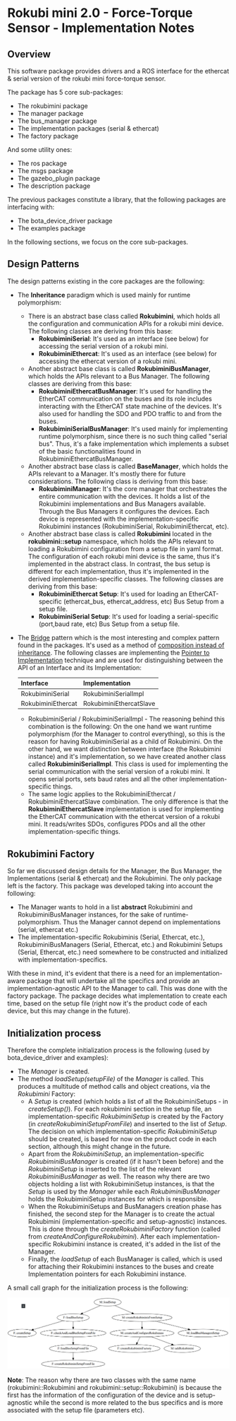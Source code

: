 # Rokubi mini 2.0 - Force-Torque Sensor - Implementation Notes

## Overview

This software package provides drivers and a ROS interface for the ethercat & serial version of the rokubi mini force-torque sensor.


The package has 5 core sub-packages:

  * The rokubimini package
  * The manager package
  * The bus_manager package
  * The implementation packages (serial & ethercat)
  * The factory package

And some utility ones:

  * The ros package
  * The msgs package
  * The gazebo_plugin package
  * The description package

The previous packages constitute a library, that the following packages are interfacing with:
  
  * The bota_device_driver package
  * The examples package


In the following sections, we focus on the core sub-packages.

## Design Patterns

The design patterns existing in the core packages are the following:

  * The **Inheritance** paradigm which is used mainly for runtime polymorphism:
      * There is an abstract base class called **Rokubimini**, which holds all the configuration and communication APIs for a rokubi mini device. The following classes are deriving from this base:
          * **RokubiminiSerial**: It's used as an interface (see below) for accessing the serial version of a rokubi mini.
          * **RokubiminiEthercat**: It's used as an interface (see below) for accessing the ethercat version of a rokubi mini.
      * Another abstract base class is called **RokubiminiBusManager**, which holds the APIs relevant to a Bus Manager. The following classes are deriving from this base:
          * **RokubiminiEthercatBusManager**: It's used for handling the EtherCAT communication on the buses and its role includes interacting with the EtherCAT state machine of the devices. It's also used for handling the SDO and PDO traffic to and from the buses.    
          * **RokubiminiSerialBusManager**: It's used mainly for implementing runtime polymorphism, since there is no such thing called "serial bus". Thus, it's a fake implementation which implements a subset of the basic functionalities found in RokubiminiEthercatBusManager.
      * Another abstract base class is called **BaseManager**, which holds the APIs relevant to a Manager. It's mostly there for future considerations. The following class is deriving from this base:
          * **RokubiminiManager**: It's the core manager that orchestrates the entire communication with the devices. It holds a list of the Rokubimini implementations and Bus Managers available. Through the Bus Managers it configures the devices. Each device is represented with the implementation-specific Rokubimini instances (RokubiminiSerial, RokubiminiEthercat, etc).
      * Another abstract base class is called **Rokubimini** located in the **rokubimini::setup** namespace, which holds the APIs relevant to loading a Rokubimini configuration from a setup file in yaml format. The configuration of each rokubi mini device is the same, thus it's implemented in the abstract class. In contrast, the bus setup is different for each implementation, thus it's implemented in the derived implementation-specific classes. The following classes are deriving from this base:
          * **RokubiminiEthercat Setup**: It's used for loading an EtherCAT-specific (ethercat_bus, ethercat_address, etc) Bus Setup from a setup file.    
          * **RokubiminiSerial Setup**: It's used for loading a serial-specific (port,baud rate, etc) Bus Setup from a setup file.   
  * The [Bridge](https://en.wikibooks.org/wiki/C%2B%2B_Programming/Code/Design_Patterns#Bridge) pattern which is the most interesting and complex pattern found in the packages. It's used as a method of [composition instead of inheritance](https://en.wikipedia.org/wiki/Composition_over_inheritance). The following classes are implementing the [Pointer to Implementation](https://en.cppreference.com/w/cpp/language/pimpl) technique and are used for distinguishing between the API of an Interface and its Implementation:
      
      | Interface | Implementation |
      |-----------|----------------|
      | RokubiminiSerial | RokubiminiSerialImpl |
      | RokubiminiEthercat | RokubiminiEthercatSlave |
      
      * RokubiminiSerial / RokubiminiSerialImpl - The reasoning behind this combination is the following: On the one hand we want runtime polymorphism (for the Manager to control everything), so this is the reason for having RokubiminiSerial as a child of Rokubimini. On the other hand, we want distinction between interface (the Rokubimini instance) and it's implementation, so we have created another class called **RokubiminiSerialImpl**. This class is used for implementing the serial communication with the serial version of a rokubi mini. It opens serial ports, sets baud rates and all the other implementation-specific things.
      * The same logic applies to the RokubiminiEthercat / RokubiminiEthercatSlave combination. The only difference is that the **RokubiminiEthercatSlave** implementation is used for implementing the EtherCAT communication with the ethercat version of a rokubi mini. It reads/writes SDOs, configures PDOs and all the other implementation-specific things.

## Rokubimini Factory

So far we discussed design details for the Manager, the Bus Manager, the Implementations (serial & ethercat) and the Rokubimini. The only package left is the factory. This package was developed taking into account the following:
 
 * The Manager wants to hold in a list **abstract** Rokubimini and RokubiminiBusManager instances, for the sake of runtime-polymorphism. Thus the Manager cannot depend on implementations (serial, ethercat etc.)
 * The implementation-specific Rokubiminis (Serial, Ethercat, etc.), RokubiminiBusManagers (Serial, Ethercat, etc.) and Rokubimini Setups (Serial, Ethercat, etc.) need somewhere to be constructed and initialized with implementation-specifics. 

With these in mind, it's evident that there is a need for an implementation-aware package that will undertake all the specifics and provide an implementation-agnostic API to the Manager to call. This was done with the factory package. The package decides what implementation to create each time, based on the setup file (right now it's the product code of each device, but this may change in the future).


## Initialization process

Therefore the complete initialization process is the following (used by bota_device_driver and examples):
  
  * The *Manager* is created.
  * The method *loadSetup(setupFile)* of the *Manager* is called. This produces a multitude of method calls and object creations, via the *Rokubimini* Factory:
      *  A *Setup* is created (which holds a list of all the RokubiminiSetups - in *createSetup()*). For each rokubimini section in the setup file, an implementation-specific *RokubiminiSetup* is created by the Factory (in *createRokubiminiSetupFromFile*) and inserted to the list of *Setup*. The decision on which implementation-specific *RokubiminiSetup* should be created, is based for now on the product code in each section, although this might change in the future. 
      *  Apart from the *RokubiminiSetup*, an implementation-specific *RokubiminiBusManager* is created (if it hasn't been before) and the *RokubiminiSetup* is inserted to the list of the relevant *RokubiminiBusManager* as well. The reason why there are two objects holding a list with RokubiminiSetup instances, is that the *Setup* is used by the *Manager* while each  *RokubiminiBusManager* holds the RokubiminiSetup instances for which is responsible.
      * When the RokubiminiSetups and BusManagers creation phase has finished, the second step for the Manager is to create the actual Rokubimini (implementation-specific and setup-agnostic) instances. This is done through the *createRokubiminiFactory* function (called from *createAndConfigureRokubimini*). After each implementation-specific Rokubimini instance is created, it's added in the list of the Manager.
      * Finally, the *loadSetup* of each BusManager is called, which is used for attaching their Rokubimini instances to the buses and create Implementation pointers for each Rokubimini instance.

A small call graph for the initialization process is the following:

![alt text](images/initialization_call_graph.png "Call graph")

**Note**: The reason why there are two classes with the same name (rokubimini::Rokubimini and rokubimini::setup::Rokubimini) is because the first has the information of the configuration of the device and is setup-agnostic while the second is more related to the bus specifics and is more associated with the setup file (parameters etc). 
	